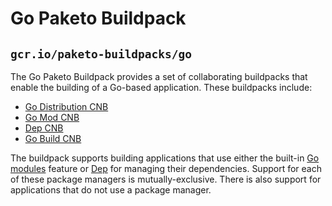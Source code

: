 # Go Paketo Buildpack
## `gcr.io/paketo-buildpacks/go`

The Go Paketo Buildpack provides a set of collaborating buildpacks that
enable the building of a Go-based application. These buildpacks include:
- [Go Distribution CNB](https://github.com/paketo-buildpacks/go-dist)
- [Go Mod CNB](https://github.com/paketo-buildpacks/go-mod)
- [Dep CNB](https://github.com/paketo-buildpacks/dep)
- [Go Build CNB](https://github.com/paketo-buildpacks/go-build)

The buildpack supports building applications that use either the built-in [Go
modules](https://golang.org/cmd/go/#hdr-Module_maintenance) feature or
[Dep](https://golang.github.io/dep/) for managing their dependencies.  Support
for each of these package managers is mutually-exclusive. There is also
support for applications that do not use a package manager.
